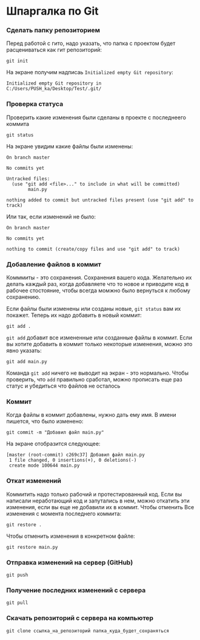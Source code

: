# Шпаргалка по Git

### Сделать папку репозиторием
Перед работой с гито, надо указать, что папка с проектом будет расцениваться как гит репозиторий:
```
git init
```
На экране получим надписаь `Initialized empty Git repository`:
```
Initialized empty Git repository in C:/Users/PUSH_ka/Desktop/Test/.git/
```


### Проверка статуса
Проверить какие изменения были сделаны в проекте с последнеего коммита
```
git status
```

На экране увидим какие файлы были изменены:
```
On branch master

No commits yet

Untracked files:
  (use "git add <file>..." to include in what will be committed)
        main.py

nothing added to commit but untracked files present (use "git add" to track)
```

Или так, если изменений не было:
```
On branch master

No commits yet

nothing to commit (create/copy files and use "git add" to track)
```

### Добавление файлов в коммит
Комммиты - это сохранения. Сохранения вашего кода. Желательно их делать каждый раз, когда добавляете что то новое и приводите код в рабочее стостояние, чтобы всегда момжно было вернуться к любому сохранению.


Если файлы были изменены или созданы новые, `git status` вам их покажет. Теперь их надо добавить в новый коммит:
```
git add .
```

`git add` добавит все измененные или созданные файлы в коммит. Если вы хотите добавить в коммит только некоторые изменения, можно это явно указать:
```
git add main.py
```
Команда `git add` ничего не выводит на экран - это нормально. Чтобы проверить, что `add` правильно сработал, можно прописать еще раз статус и убедиться что файлов не осталось

### Коммит
Когда файлы в коммит добавлены, нужно дать ему имя. В имени пишется, что было изменено:
```
git commit -m "Добавил файл main.py"
```
На экране отобразится следующее:
```
[master (root-commit) c269c37] Добавил файл main.py
 1 file changed, 0 insertions(+), 0 deletions(-)
 create mode 100644 main.py
```

### Откат изменений
Коммитить надо только рабочий и протестированный код. Если вы написали неработающий код и запутались в нем, можно откатить эти изменения, если вы еще не добавили их в коммит.
Чтобы отменить Все изменения с момента последнего коммита:
```
git restore .
```

Чтобы отменить изменения в конкретном файле:
```
git restore main.py
```
### Отправка изменений на сервер (GitHub)
```
git push
```

### Получение последних изменений с сервера
```
git pull
```

### Скачать репозиторий с сервера на компьютер
```
git clone ссылка_на_репозиторий папка_куда_будет_сохраняться
```
